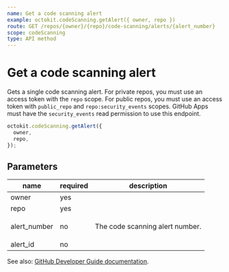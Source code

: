 ```yaml
---
name: Get a code scanning alert
example: octokit.codeScanning.getAlert({ owner, repo })
route: GET /repos/{owner}/{repo}/code-scanning/alerts/{alert_number}
scope: codeScanning
type: API method
---
```


# Get a code scanning alert

Gets a single code scanning alert. For private repos, you must use an access token with the `repo` scope. For public repos, you must use an access token with `public_repo` and `repo:security_events` scopes.
GitHub Apps must have the `security_events` read permission to use this endpoint.

```js
octokit.codeScanning.getAlert({
  owner,
  repo,
});
```

## Parameters

<table>
  <thead>
    <tr>
      <th>name</th>
      <th>required</th>
      <th>description</th>
    </tr>
  </thead>
  <tbody>
    <tr><td>owner</td><td>yes</td><td>

</td></tr>
<tr><td>repo</td><td>yes</td><td>

</td></tr>
<tr><td>alert_number</td><td>no</td><td>

The code scanning alert number.

</td></tr>
<tr><td>alert_id</td><td>no</td><td>

</td></tr>
  </tbody>
</table>

See also: [GitHub Developer Guide documentation](https://developer.github.com/v3/code-scanning/#get-a-code-scanning-alert).
